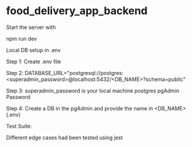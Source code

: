 # food_delivery_app_backend

Start the server with

npm run dev

Local DB setup in .env

Step 1: Create .env file

Step 2: DATABASE_URL="postgresql://postgres:<superadmin_password>@localhost:5432/<DB_NAME>?schema=public"

Step 3: superadmin_password is your local machine postgres pgAdmin Password

Step 4: Create a DB in the pgAdmin and provide the name in <DB_NAME>(.env)


Test Suite:

Different edge cases had been tested using jest
